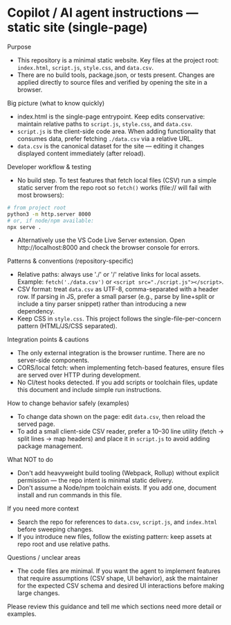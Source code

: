 <!-- .github/copilot-instructions.md - guidance for AI coding agents -->
# Copilot / AI agent instructions — static site (single-page)

Purpose
- This repository is a minimal static website. Key files at the project root: `index.html`, `script.js`, `style.css`, and `data.csv`.
- There are no build tools, package.json, or tests present. Changes are applied directly to source files and verified by opening the site in a browser.

Big picture (what to know quickly)
- index.html is the single-page entrypoint. Keep edits conservative: maintain relative paths to `script.js`, `style.css`, and `data.csv`.
- `script.js` is the client-side code area. When adding functionality that consumes data, prefer fetching `./data.csv` via a relative URL.
- `data.csv` is the canonical dataset for the site — editing it changes displayed content immediately (after reload).

Developer workflow & testing
- No build step. To test features that fetch local files (CSV) run a simple static server from the repo root so `fetch()` works (file:// will fail with most browsers):

```bash
# from project root
python3 -m http.server 8000
# or, if node/npm available:
npx serve .
```

- Alternatively use the VS Code Live Server extension. Open http://localhost:8000 and check the browser console for errors.

Patterns & conventions (repository-specific)
- Relative paths: always use './' or '/' relative links for local assets. Example: `fetch('./data.csv')` or `<script src="./script.js"></script>`.
- CSV format: treat `data.csv` as UTF-8, comma-separated with a header row. If parsing in JS, prefer a small parser (e.g., parse by line+split or include a tiny parser snippet) rather than introducing a new dependency.
- Keep CSS in `style.css`. This project follows the single-file-per-concern pattern (HTML/JS/CSS separated).

Integration points & cautions
- The only external integration is the browser runtime. There are no server-side components.
- CORS/local fetch: when implementing fetch-based features, ensure files are served over HTTP during development.
- No CI/test hooks detected. If you add scripts or toolchain files, update this document and include simple run instructions.

How to change behavior safely (examples)
- To change data shown on the page: edit `data.csv`, then reload the served page.
- To add a small client-side CSV reader, prefer a 10–30 line utility (fetch -> split lines -> map headers) and place it in `script.js` to avoid adding package management.

What NOT to do
- Don't add heavyweight build tooling (Webpack, Rollup) without explicit permission — the repo intent is minimal static delivery.
- Don't assume a Node/npm toolchain exists. If you add one, document install and run commands in this file.

If you need more context
- Search the repo for references to `data.csv`, `script.js`, and `index.html` before sweeping changes.
- If you introduce new files, follow the existing pattern: keep assets at repo root and use relative paths.

Questions / unclear areas
- The code files are minimal. If you want the agent to implement features that require assumptions (CSV shape, UI behavior), ask the maintainer for the expected CSV schema and desired UI interactions before making large changes.

Please review this guidance and tell me which sections need more detail or examples.
